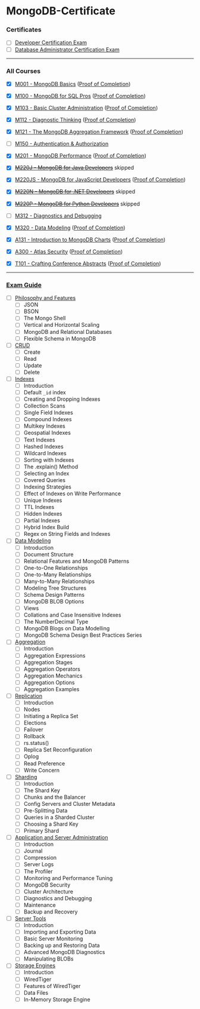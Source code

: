 # MongoDB-Certificate

### Certificates

- [ ] [Developer Certification Exam](https://university.mongodb.com/certification/developer/about)
- [ ] [Database Administrator Certification Exam](https://university.mongodb.com/certification/dba/about)

---

### All Courses
- [x] [M001 - MongoDB Basics](https://university.mongodb.com/courses/M001/about) ([Proof of Completion](https://university.mongodb.com/course_completion/d0409a62-cc6b-4c01-9e53-be644ca704fc))
- [x] [M100 - MongoDB for SQL Pros](https://university.mongodb.com/courses/M100/about) ([Proof of Completion](https://university.mongodb.com/course_completion/c5b78de6-8f95-45bc-a72d-230239faec8b))
- [x] [M103 - Basic Cluster Administration](https://university.mongodb.com/courses/M103/about) ([Proof of Completion](https://university.mongodb.com/course_completion/bba79eb1-57a4-4482-871e-cf3d5637a786))
- [x] [M112 - Diagnostic Thinking](https://university.mongodb.com/courses/M112/about) ([Proof of Completion](https://university.mongodb.com/course_completion/79367103-2bd8-43d8-a458-cc32ca503ae9))
- [x] [M121 - The MongoDB Aggregation Framework](https://university.mongodb.com/courses/M121/about) ([Proof of Completion](https://university.mongodb.com/course_completion/4ae167b6-2897-43af-90af-05f3267acbc5))
- [ ] [M150 - Authentication & Authorization](https://university.mongodb.com/courses/M150/about)
- [x] [M201 - MongoDB Performance](https://university.mongodb.com/courses/M201/about) ([Proof of Completion](https://university.mongodb.com/course_completion/9e6c2084-17b0-40cf-9595-6a99f5aca400))
- [x] ~~[M220J - MongoDB for Java Developers](https://university.mongodb.com/courses/M220J/about)~~ skipped
- [x] [M220JS - MongoDB for JavaScript Developers](https://university.mongodb.com/courses/M220JS/about) ([Proof of Completion](https://university.mongodb.com/course_completion/082ad8dd-141b-4467-9359-e8b8f5eacc1e))
- [x] ~~[M220N - MongoDB for .NET Developers](https://university.mongodb.com/courses/M220N/about)~~ skipped
- [x] ~~[M220P - MongoDB for Python Developers](https://university.mongodb.com/courses/M220P/about)~~ skipped
- [ ] [M312 - Diagnostics and Debugging](https://university.mongodb.com/courses/M312/about)
- [x] [M320 - Data Modeling](https://university.mongodb.com/courses/M320/about) ([Proof of Completion](https://university.mongodb.com/course_completion/b8aff82c-0efc-4f8f-bc15-8e9dd897801b))
- [x] [A131 - Introduction to MongoDB Charts](https://university.mongodb.com/courses/A131/about) ([Proof of Completion](https://university.mongodb.com/course_completion/065ea7ee-f893-4c4f-9ad7-1573f43afa32))
- [x] [A300 - Atlas Security](https://university.mongodb.com/courses/A300/about) ([Proof of Completion](https://university.mongodb.com/course_completion/36e7ec0b-203c-4924-9ee2-565ebcc4ee0d))
- [x] [T101 - Crafting Conference Abstracts](https://university.mongodb.com/courses/T101/about) ([Proof of Completion](https://university.mongodb.com/course_completion/82bad307-4752-4fc3-beeb-4715da02dd92))


---

### [Exam Guide](https://university.mongodb.com/exam/guide)

- [ ] [Philosophy and Features](https://university.mongodb.com/exam/guide#philosophy-and-features)
  - [ ] JSON
  - [ ] BSON
  - [ ] The Mongo Shell
  - [ ] Vertical and Horizontal Scaling
  - [ ] MongoDB and Relational Databases
  - [ ] Flexible Schema in MongoDB
- [ ] [CRUD](https://university.mongodb.com/exam/guide#crud)
  - [ ] Create
  - [ ] Read
  - [ ] Update
  - [ ] Delete
- [ ] [Indexes](https://university.mongodb.com/exam/guide#indexes)
  - [ ] Introduction
  - [ ] Default `_id` index
  - [ ] Creating and Dropping Indexes
  - [ ] Collection Scans
  - [ ] Single Field Indexes
  - [ ] Compound Indexes
  - [ ] Multikey Indexes
  - [ ] Geospatial Indexes
  - [ ] Text Indexes
  - [ ] Hashed Indexes
  - [ ] Wildcard Indexes
  - [ ] Sorting with Indexes
  - [ ] The .explain() Method
  - [ ] Selecting an Index
  - [ ] Covered Queries
  - [ ] Indexing Strategies
  - [ ] Effect of Indexes on Write Performance
  - [ ] Unique Indexes
  - [ ] TTL Indexes
  - [ ] Hidden Indexes
  - [ ] Partial Indexes
  - [ ] Hybrid Index Build
  - [ ] Regex on String Fields and Indexes
- [ ] [Data Modeling](https://university.mongodb.com/exam/guide#data-modeling-developer-only)
  - [ ] Introduction
  - [ ] Document Structure
  - [ ] Relational Features and MongoDB Patterns
  - [ ] One-to-One Relationships
  - [ ] One-to-Many Relationships
  - [ ] Many-to-Many Relationships
  - [ ] Modeling Tree Structures
  - [ ] Schema Design Patterns
  - [ ] MongoDB BLOB Options
  - [ ] Views
  - [ ] Collations and Case Insensitive Indexes
  - [ ] The NumberDecimal Type
  - [ ] MongoDB Blogs on Data Modelling
  - [ ] MongoDB Schema Design Best Practices Series
- [ ] [Aggregation](https://university.mongodb.com/exam/guide#aggregation-developer-only)
  - [ ] Introduction
  - [ ] Aggregation Expressions
  - [ ] Aggregation Stages
  - [ ] Aggregation Operators
  - [ ] Aggregation Mechanics
  - [ ] Aggregation Options
  - [ ] Aggregation Examples
- [ ] [Replication](https://university.mongodb.com/exam/guide#replication)
  - [ ] Introduction
  - [ ] Nodes
  - [ ] Initiating a Replica Set
  - [ ] Elections
  - [ ] Failover
  - [ ] Rollback
  - [ ] rs.status()
  - [ ] Replica Set Reconfiguration
  - [ ] Oplog
  - [ ] Read Preference
  - [ ] Write Concern
- [ ] [Sharding](https://university.mongodb.com/exam/guide#sharding)
  - [ ] Introduction
  - [ ] The Shard Key
  - [ ] Chunks and the Balancer
  - [ ] Config Servers and Cluster Metadata
  - [ ] Pre-Splitting Data
  - [ ] Queries in a Sharded Cluster
  - [ ] Choosing a Shard Key
  - [ ] Primary Shard
- [ ] [Application and Server Administration](https://university.mongodb.com/exam/guide#application-and-server-administration-dba-only)
  - [ ] Introduction
  - [ ] Journal
  - [ ] Compression
  - [ ] Server Logs
  - [ ] The Profiler
  - [ ] Monitoring and Performance Tuning
  - [ ] MongoDB Security
  - [ ] Cluster Architecture
  - [ ] Diagnostics and Debugging
  - [ ] Maintenance
  - [ ] Backup and Recovery
- [ ] [Server Tools](https://university.mongodb.com/exam/guide#server-tools)
  - [ ] Introduction
  - [ ] Importing and Exporting Data
  - [ ] Basic Server Monitoring
  - [ ] Backing up and Restoring Data
  - [ ] Advanced MongoDB Diagnostics
  - [ ] Manipulating BLOBs
- [ ] [Storage Engines](https://university.mongodb.com/exam/guide#storage-engines)
  - [ ] Introduction
  - [ ] WiredTiger
  - [ ] Features of WiredTiger
  - [ ] Data Files
  - [ ] In-Memory Storage Engine
